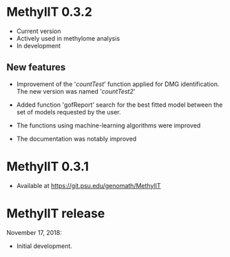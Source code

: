 # MethylIT 0.3.2
* Current version 
* Actively used in methylome analysis
* In development

## New features

* Improvement of the '_countTest_' function applied for DMG identification. The
  new version was named '_countTest2_'
  
* Added function 'gofReport' search for the best fitted model between the set
  of models requested by the user.
  
* The functions using machine-learning algorithms were improved

* The documentation was notably improved

# MethylIT 0.3.1

* Available at https://git.psu.edu/genomath/MethylIT

# MethylIT release

November 17, 2018:
* Initial development.    
